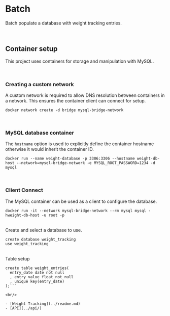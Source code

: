 # Batch

Batch populate a database with weight tracking entries.

<br/>

## Container setup

This project uses containers for storage and manipulation with MySQL.

<br/>

### Creating a custom network

A custom network is required to allow DNS resolution between containers in a network.  This ensures the container client can connect for setup.

`docker network create -d bridge mysql-bridge-network`

<br/>

### MySQL database container

The `hostname` option is used to explicitly define the container hostname otherwise it would inherit the container ID.

`docker run --name weight-database -p 3306:3306 --hostname weight-db-host --network=mysql-bridge-network -e MYSQL_ROOT_PASSWORD=1234 -d mysql`

<br/>

### Client Connect

The MySQL container can be used as a client to configure the database.

`docker run -it --network mysql-bridge-network --rm mysql mysql -hweight-db-host -u root -p`

<br/>
Create and select a database to use.

`create database weight_tracking` <br/>
`use weight_tracking`

<br/>
Table setup

```
create table weight_entries(
  entry_date date not null
  , entry_value float not null
  , unique key(entry_date)
);```

<br/>

- [Weight Tracking](../readme.md)
- [API](../api/)
